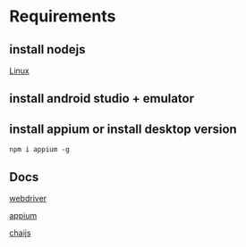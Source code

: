 # Requirements

## install nodejs

[Linux](https://www.digitalocean.com/community/tutorials/node-js-ubuntu-16-04-ru)

## install android studio + emulator

## install appium or install desktop version

```
npm i appium -g
```

## Docs

[webdriver](http://webdriver.io/)

[appium](http://appium.io/docs/en/about-appium/intro/)

[chaijs](https://www.chaijs.com/api/bdd/)
